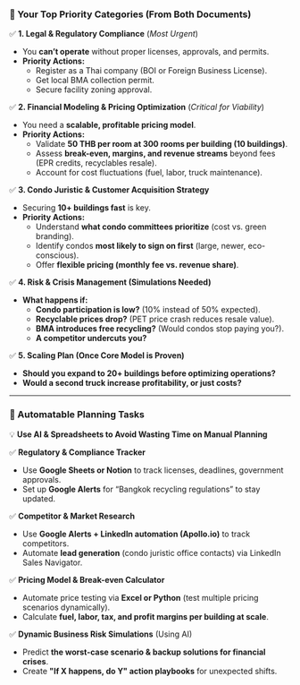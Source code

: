 ### **📌 Your Top Priority Categories (From Both Documents)**

✅ **1\. Legal & Regulatory Compliance** (*Most Urgent*)

* You **can’t operate** without proper licenses, approvals, and permits.  
* **Priority Actions:**  
  * Register as a Thai company (BOI or Foreign Business License).  
  * Get local BMA collection permit.  
  * Secure facility zoning approval.

✅ **2\. Financial Modeling & Pricing Optimization** (*Critical for Viability*)

* You need a **scalable, profitable pricing model**.  
* **Priority Actions:**  
  * Validate **50 THB per room at 300 rooms per building (10 buildings)**.  
  * Assess **break-even, margins, and revenue streams** beyond fees (EPR credits, recyclables resale).  
  * Account for cost fluctuations (fuel, labor, truck maintenance).

✅ **3\. Condo Juristic & Customer Acquisition Strategy**

* Securing **10+ buildings fast** is key.  
* **Priority Actions:**  
  * Understand **what condo committees prioritize** (cost vs. green branding).  
  * Identify condos **most likely to sign on first** (large, newer, eco-conscious).  
  * Offer **flexible pricing (monthly fee vs. revenue share)**.

✅ **4\. Risk & Crisis Management (Simulations Needed)**

* **What happens if:**  
  * **Condo participation is low?** (10% instead of 50% expected).  
  * **Recyclable prices drop?** (PET price crash reduces resale value).  
  * **BMA introduces free recycling?** (Would condos stop paying you?).  
  * **A competitor undercuts you?**

✅ **5\. Scaling Plan (Once Core Model is Proven)**

* **Should you expand to 20+ buildings before optimizing operations?**  
* **Would a second truck increase profitability, or just costs?**

---

### **🚀 Automatable Planning Tasks**

💡 **Use AI & Spreadsheets to Avoid Wasting Time on Manual Planning**

✅ **Regulatory & Compliance Tracker**

* Use **Google Sheets or Notion** to track licenses, deadlines, government approvals.  
* Set up **Google Alerts** for “Bangkok recycling regulations” to stay updated.

✅ **Competitor & Market Research**

* Use **Google Alerts \+ LinkedIn automation (Apollo.io)** to track competitors.  
* Automate **lead generation** (condo juristic office contacts) via LinkedIn Sales Navigator.

✅ **Pricing Model & Break-even Calculator**

* Automate price testing via **Excel or Python** (test multiple pricing scenarios dynamically).  
* Calculate **fuel, labor, tax, and profit margins per building at scale**.

✅ **Dynamic Business Risk Simulations** (Using AI)

* Predict **the worst-case scenario & backup solutions for financial crises**.  
* Create **"If X happens, do Y" action playbooks** for unexpected shifts.

